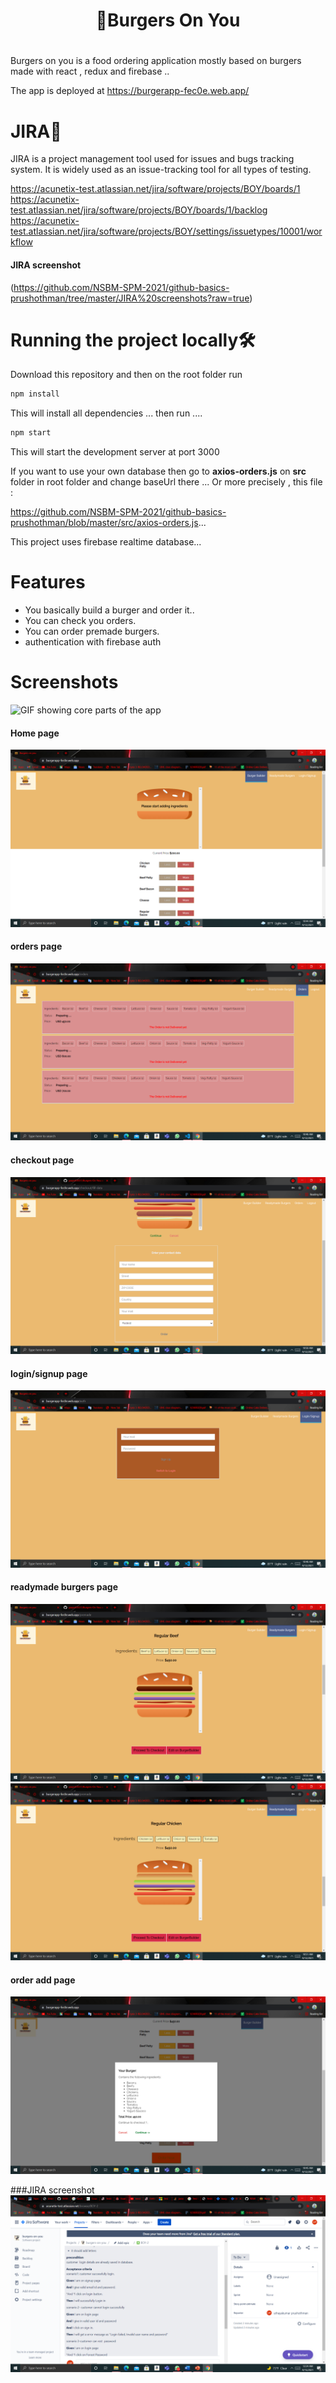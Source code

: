 <div align="center">
    <h1>👋Burgers On You<h1>
</div>

Burgers on you is a food ordering application mostly based on burgers made with react , redux and firebase ..

The app is deployed at https://burgerapp-fec0e.web.app/
        
        
 # JIRA🔏
  
JIRA is a project management tool used for issues and bugs tracking system. It is widely used as an issue-tracking tool for all types of testing.
        
        
https://acunetix-test.atlassian.net/jira/software/projects/BOY/boards/1
https://acunetix-test.atlassian.net/jira/software/projects/BOY/boards/1/backlog
https://acunetix-test.atlassian.net/jira/software/projects/BOY/settings/issuetypes/10001/workflow
        
#### JIRA screenshot 
 (https://github.com/NSBM-SPM-2021/github-basics-prushothman/tree/master/JIRA%20screenshots?raw=true)
        


# Running the project locally🛠️

Download this repository and then on the root folder run

```bash
npm install
```
This will install all dependencies ... then run ....

```bash
npm start
```

This will start the development server at port 3000

If you want to use your own database then go to **axios-orders.js** on **src** folder in root folder and change baseUrl there ... Or more precisely , this file : 
        
 https://github.com/NSBM-SPM-2021/github-basics-prushothman/blob/master/src/axios-orders.js...
               

This project uses firebase realtime database...

# Features
* You basically build a burger and order it..
* You can check you orders. 
* You can order premade burgers.
* authentication with firebase auth

# Screenshots

![GIF showing core parts of the app](https://github.com/NSBM-SPM-2021/github-basics-prushothman/blob/master/screen%20shots/main.gif)

#### Home page
![home page of the app](https://github.com/NSBM-SPM-2021/github-basics-prushothman/blob/master/screen%20shots/home.png)

#### orders page
![orders page of the app](https://github.com/NSBM-SPM-2021/github-basics-prushothman/blob/master/screen%20shots/order.png)

#### checkout page
![checkout page of the app](https://github.com/NSBM-SPM-2021/github-basics-prushothman/blob/master/screen%20shots/checkout.png)

#### login/signup page
![login/signup page of the app](https://github.com/NSBM-SPM-2021/github-basics-prushothman/blob/master/screen%20shots/login%20or%20signup.png)

#### readymade burgers page
![readymade burgers page of the app](https://github.com/NSBM-SPM-2021/github-basics-prushothman/blob/master/screen%20shots/readymade.png)
![readymade burgers page of the app](https://github.com/NSBM-SPM-2021/github-basics-prushothman/blob/master/screen%20shots/readymade2.png)

#### order add page  
![readymade burgers page of the app](https://github.com/NSBM-SPM-2021/github-basics-prushothman/blob/master/screen%20shots/order%20add.png)     

###JIRA screenshot
 ![issues](https://github.com/NSBM-SPM-2021/github-basics-prushothman/blob/master/JIRA%20screenshots/Screenshot%20(74).png)
